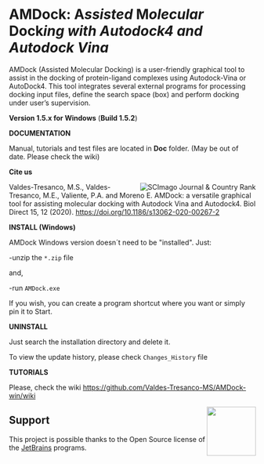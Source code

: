 # AMDock: **A***ssisted* **M***olecular* **Dock***ing with Autodock4 and Autodock Vina*
AMDock (Assisted Molecular Docking) is a user-friendly graphical tool to assist in the docking of protein-ligand 
complexes using Autodock-Vina or AutoDock4. This tool integrates several external programs for processing docking input 
files, define the search space (box) and perform docking under user’s supervision.

**Version 1.5.x for Windows** (**Build 1.5.2**)

**DOCUMENTATION**

Manual, tutorials and test files are located in **Doc** folder. (May be out of date. Please check the wiki)

**Cite us**

<a href="https://www.scimagojr.com/journalsearch.php?q=5800173376&amp;tip=sid&amp;exact=no" title="SCImago Journal 
&amp; Country Rank"><img border="0"  align="right" src="https://www.scimagojr.com/journal_img.php?id=5800173376" alt="SCImago Journal &amp; Country Rank"  /></a>

Valdes-Tresanco, M.S., Valdes-Tresanco, M.E., Valiente, P.A. and Moreno E. AMDock: a versatile graphical tool for
 assisting molecular docking with Autodock Vina and Autodock4. Biol Direct 15, 12 (2020). https://doi.org/10.1186/s13062-020-00267-2
 
**INSTALL (Windows)**

AMDock Windows version doesn´t need to be "installed". Just:

-unzip the `*.zip` file

and,

-run `AMDock.exe`

If you wish, you can create a program shortcut where you want or simply pin it to Start.

**UNINSTALL**

Just search the installation directory and delete it.

To view the update history, please check `Changes_History` file

**TUTORIALS**

Please, check the wiki https://github.com/Valdes-Tresanco-MS/AMDock-win/wiki

[<img src="./Lib/site-packages/AMDock/images/jetbrains-variant-4.png" height="100" align="right" />](https://www.jetbrains.com/?from=https://github.com/Valdes-Tresanco-MS/AMDock)

## Support
This project is possible thanks to the Open Source license of the 
[JetBrains](https://www.jetbrains.com/?from=https://github.com/Valdes-Tresanco-MS/AMDock
) programs.
